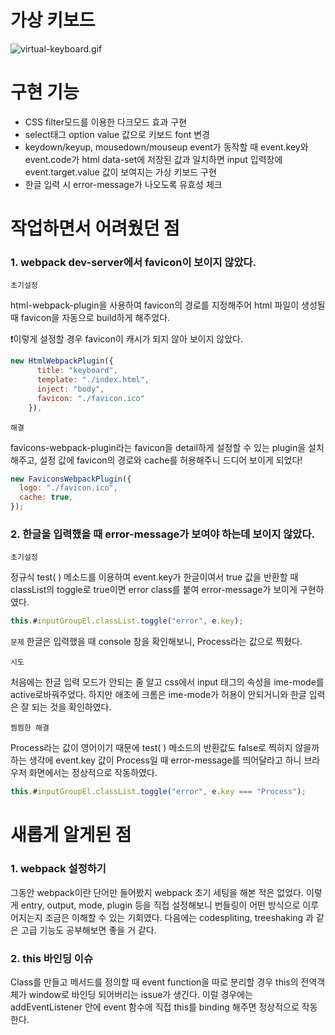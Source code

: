 # 가상 키보드

![virtual-keyboard.gif](https://s3.us-west-2.amazonaws.com/secure.notion-static.com/aafd2bee-12a9-4d98-a05e-ceaa53f5ac97/virtual-keyboard.gif?X-Amz-Algorithm=AWS4-HMAC-SHA256&X-Amz-Content-Sha256=UNSIGNED-PAYLOAD&X-Amz-Credential=AKIAT73L2G45EIPT3X45%2F20230116%2Fus-west-2%2Fs3%2Faws4_request&X-Amz-Date=20230116T072452Z&X-Amz-Expires=86400&X-Amz-Signature=6750ae3cdd78c0b3f4ec570a9502673e9a62e033d31aefe3e309f47f0195ba66&X-Amz-SignedHeaders=host&x-id=GetObject)

# 구현 기능

- CSS filter모드를 이용한 다크모드 효과 구현
- select태그 option value 값으로 키보드 font 변경
- keydown/keyup, mousedown/mouseup event가 동작할 때 event.key와 event.code가 html data-set에 저장된 값과 일치하면 input 입력창에 event.target.value 값이 보여지는 가상 키보드 구현
- 한글 입력 시 error-message가 나오도록 유효성 체크

# 작업하면서 어려웠던 점

### 1. webpack dev-server에서 favicon이 보이지 않았다.

`초기설정`

html-webpack-plugin을 사용하여 favicon의 경로를 지정해주어 html 파일이 생성될 때 favicon을 자동으로 build하게 해주었다.

❗이렇게 설정할 경우 favicon이 캐시가 되지 않아 보이지 않았다.

```jsx
new HtmlWebpackPlugin({
      title: "keyboard",
      template: "./index.html",
      inject: "body",
      favicon: "./favicon.ico"
    }),
```

`해결`

favicons-webpack-plugin라는 favicon을 detail하게 설정할 수 있는 plugin을 설치해주고, 설정 값에 favicon의 경로와 cache를 허용해주니 드디어 보이게 되었다!

```jsx
new FaviconsWebpackPlugin({
  logo: "./favicon.ico",
  cache: true,
});
```

### 2. 한글을 입력했을 때 error-message가 보여야 하는데 보이지 않았다.

`초기설정`

정규식 test( ) 메소드를 이용하여 event.key가 한글이여서 true 값을 반환할 때 classList의 toggle로 true이면 error class를 붙여 error-message가 보이게 구현하였다.

```jsx
this.#inputGroupEl.classList.toggle("error", e.key);
```

`문제`
한글은 입력했을 때 console 창을 확인해보니, Process라는 값으로 찍혔다.

`시도`

처음에는 한글 입력 모드가 안되는 줄 알고 css에서 input 태그의 속성을 ime-mode를 active로바꿔주었다. 하지만 애초에 크롬은 ime-mode가 허용이 안되거니와 한글 입력은 잘 되는 것을 확인하였다.

`찜찜한 해결`

Process라는 값이 영어이기 때문에 test( ) 메소드의 반환값도 false로 찍히지 않을까 하는 생각에 event.key 값이 Process일 때 error-message를 띄어달라고 하니 브라우저 화면에서는 정상적으로 작동하였다.

```jsx
this.#inputGroupEl.classList.toggle("error", e.key === "Process");
```

# 새롭게 알게된 점

### 1. webpack 설정하기

그동안 webpack이란 단어만 들어봤지 webpack 초기 세팅을 해본 적은 없었다. 이렇게 entry, output, mode, plugin 등을 직접 설정해보니 번들링이 어떤 방식으로 이루어지는지 조금은 이해할 수 있는 기회였다. 다음에는 codespliting, treeshaking 과 같은 고급 기능도 공부해보면 좋을 거 같다.

### 2. this 바인딩 이슈

Class를 만들고 메서드를 정의할 때 event function을 따로 분리할 경우 this의 전역객체가 window로 바인딩 되어버리는 issue가 생긴다. 이럴 경우에는 addEventListener 안에 event 함수에 직접 this를 binding 해주면 정상적으로 작동한다.
